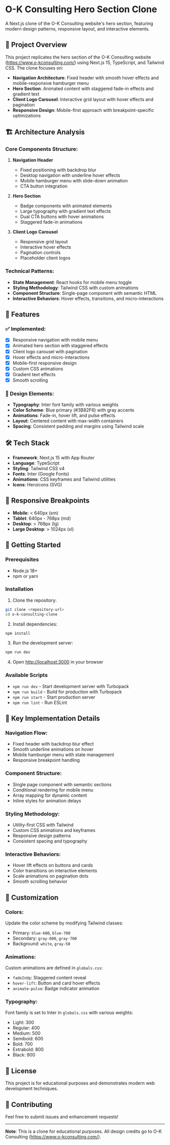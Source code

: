 # O-K Consulting Hero Section Clone

A Next.js clone of the O-K Consulting website's hero section, featuring modern design patterns, responsive layout, and interactive elements.

## 🎯 Project Overview

This project replicates the hero section of the O-K Consulting website (https://www.o-kconsulting.com/) using Next.js 15, TypeScript, and Tailwind CSS. The clone focuses on:

- **Navigation Architecture**: Fixed header with smooth hover effects and mobile-responsive hamburger menu
- **Hero Section**: Animated content with staggered fade-in effects and gradient text
- **Client Logo Carousel**: Interactive grid layout with hover effects and pagination
- **Responsive Design**: Mobile-first approach with breakpoint-specific optimizations

## 🏗️ Architecture Analysis

### Core Components Structure:
1. **Navigation Header**
   - Fixed positioning with backdrop blur
   - Desktop navigation with underline hover effects
   - Mobile hamburger menu with slide-down animation
   - CTA button integration

2. **Hero Section**
   - Badge components with animated elements
   - Large typography with gradient text effects
   - Dual CTA buttons with hover animations
   - Staggered fade-in animations

3. **Client Logo Carousel**
   - Responsive grid layout
   - Interactive hover effects
   - Pagination controls
   - Placeholder client logos

### Technical Patterns:
- **State Management**: React hooks for mobile menu toggle
- **Styling Methodology**: Tailwind CSS with custom animations
- **Component Structure**: Single-page component with semantic HTML
- **Interactive Behaviors**: Hover effects, transitions, and micro-interactions

## 🚀 Features

### ✅ Implemented:
- [x] Responsive navigation with mobile menu
- [x] Animated hero section with staggered effects
- [x] Client logo carousel with pagination
- [x] Hover effects and micro-interactions
- [x] Mobile-first responsive design
- [x] Custom CSS animations
- [x] Gradient text effects
- [x] Smooth scrolling

### 🎨 Design Elements:
- **Typography**: Inter font family with various weights
- **Color Scheme**: Blue primary (#3B82F6) with gray accents
- **Animations**: Fade-in, hover lift, and pulse effects
- **Layout**: Centered content with max-width containers
- **Spacing**: Consistent padding and margins using Tailwind scale

## 🛠️ Tech Stack

- **Framework**: Next.js 15 with App Router
- **Language**: TypeScript
- **Styling**: Tailwind CSS v4
- **Fonts**: Inter (Google Fonts)
- **Animations**: CSS keyframes and Tailwind utilities
- **Icons**: Heroicons (SVG)

## 📱 Responsive Breakpoints

- **Mobile**: < 640px (sm)
- **Tablet**: 640px - 768px (md)
- **Desktop**: > 768px (lg)
- **Large Desktop**: > 1024px (xl)

## 🚀 Getting Started

### Prerequisites
- Node.js 18+ 
- npm or yarn

### Installation

1. Clone the repository:
```bash
git clone <repository-url>
cd o-k-consulting-clone
```

2. Install dependencies:
```bash
npm install
```

3. Run the development server:
```bash
npm run dev
```

4. Open [http://localhost:3000](http://localhost:3000) in your browser

### Available Scripts

- `npm run dev` - Start development server with Turbopack
- `npm run build` - Build for production with Turbopack
- `npm run start` - Start production server
- `npm run lint` - Run ESLint

## 🎯 Key Implementation Details

### Navigation Flow:
- Fixed header with backdrop blur effect
- Smooth underline animations on hover
- Mobile hamburger menu with state management
- Responsive breakpoint handling

### Component Structure:
- Single page component with semantic sections
- Conditional rendering for mobile menu
- Array mapping for dynamic content
- Inline styles for animation delays

### Styling Methodology:
- Utility-first CSS with Tailwind
- Custom CSS animations and keyframes
- Responsive design patterns
- Consistent spacing and typography

### Interactive Behaviors:
- Hover lift effects on buttons and cards
- Color transitions on interactive elements
- Scale animations on pagination dots
- Smooth scrolling behavior

## 🔧 Customization

### Colors:
Update the color scheme by modifying Tailwind classes:
- Primary: `blue-600`, `blue-700`
- Secondary: `gray-600`, `gray-700`
- Background: `white`, `gray-50`

### Animations:
Custom animations are defined in `globals.css`:
- `fadeInUp`: Staggered content reveal
- `hover-lift`: Button and card hover effects
- `animate-pulse`: Badge indicator animation

### Typography:
Font family is set to Inter in `globals.css` with various weights:
- Light: 300
- Regular: 400
- Medium: 500
- Semibold: 600
- Bold: 700
- Extrabold: 800
- Black: 900

## 📄 License

This project is for educational purposes and demonstrates modern web development techniques.

## 🤝 Contributing

Feel free to submit issues and enhancement requests!

---

**Note**: This is a clone for educational purposes. All design credits go to O-K Consulting (https://www.o-kconsulting.com/).
